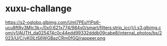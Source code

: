 # xuxu-challange
 https://s2-oglobo.glbimg.com/Uml7PEuYIPp6-ucu8ftRv3Mtc3k=/0x0:621x774/984x0/smart/filters:strip_icc()/i.s3.glbimg.com/v1/AUTH_da025474c0c44edd99332dddb09cabe8/internal_photos/bs/2023/U/C/yK0lLtS6WGBazCRm0fGQ/rappeer.png
